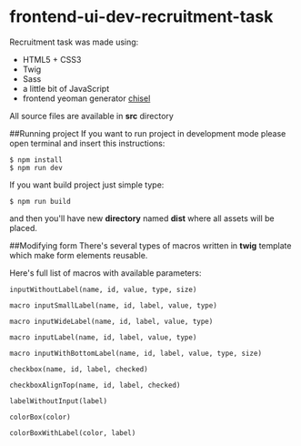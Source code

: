 # frontend-ui-dev-recruitment-task

Recruitment task was made using:
* HTML5 + CSS3
* Twig
* Sass
* a little bit of JavaScript
* frontend yeoman generator [chisel](https://github.com/xfiveco/generator-chisel)

All source files are available in **src** directory

##Running project
If you want to run project in development mode please open terminal and insert this instructions:
```
$ npm install
$ npm run dev
```

If you want build project just simple type:
```
$ npm run build
```
and then you'll have new **directory** named **dist** where all assets will be placed.

##Modifying form
There's several types of macros written in **twig** template which make form elements reusable.

Here's full list of macros with available parameters:

```twig
inputWithoutLabel(name, id, value, type, size)
```

```twig
macro inputSmallLabel(name, id, label, value, type)
```

```twig
macro inputWideLabel(name, id, label, value, type)
```

```twig
macro inputLabel(name, id, label, value, type)
```

```twig
macro inputWithBottomLabel(name, id, label, value, type, size)
```

```twig
checkbox(name, id, label, checked)
```

```twig
checkboxAlignTop(name, id, label, checked)
```

```twig
labelWithoutInput(label)
```

```twig
colorBox(color)
```

```twig
colorBoxWithLabel(color, label)
```
